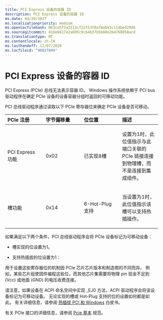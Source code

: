 ```yaml
---
title: PCI Express 设备的容器 ID
description: PCI Express 设备的容器 ID
ms.date: 04/20/2017
ms.localizationpriority: medium
ms.openlocfilehash: 063ce5f2a3213cf22f53f0a78eb93c114bed29d6
ms.sourcegitcommit: 418e6617e2a695c9cb4b37b5b60e264760858acd
ms.translationtype: MT
ms.contentlocale: zh-CN
ms.lasthandoff: 12/07/2020
ms.locfileid: "96827849"
---
```

# <a name="container-ids-for-pci-express-devices"></a>PCI Express 设备的容器 ID


PCI Express (PCIe) 总线无法表示容器 ID。 Windows 操作系统依赖于 PCI bus 驱动程序在确定 PCIe 设备的设备容器分组时返回的可移动功能。

PCI 总线驱动程序通过读取以下 PCIe 寄存器位来确定 PCIe 设备是否可移动。

<table>
<colgroup>
<col width="25%" />
<col width="25%" />
<col width="25%" />
<col width="25%" />
</colgroup>
<thead>
<tr class="header">
<th align="left">PCIe 注册</th>
<th align="left">字节偏移量</th>
<th align="left">位位置</th>
<th align="left">描述</th>
</tr>
</thead>
<tbody>
<tr class="odd">
<td align="left"><p>PCI Express 功能</p></td>
<td align="left"><p>0x02</p></td>
<td align="left"><p>已实现8槽</p></td>
<td align="left"><p>设置为1时，此位值指示与此端口关联的 PCIe 链接连接到物理槽，而不是连接到集成组件。</p></td>
</tr>
<tr class="even">
<td align="left"><p>槽功能</p></td>
<td align="left"><p>0x14</p></td>
<td align="left"><p>6-Hot-Plug 支持</p></td>
<td align="left"><p>当设置为1时，此位值指示该槽可以支持热插操作。</p></td>
</tr>
</tbody>
</table>

 

如果满足以下两个条件，PCI 总线驱动程序会将 PCIe 设备标记为可移动设备：

-   槽实现的位设置为1。

-   支持热插拔的位设置为1：

用于设置这些寄存器位的机制因 PCIe 芯片芯片版本和制造商的不同而异。 例如，某些芯片组使固件编程这些位，而其他芯片集需要将物理 pin 现金不足到 (Vcc) 或地面 (GND) 的电压收费连接。

请注意，如果设备在 ACPI 命名空间中实现 _EJ0 方法，ACPI 驱动程序会将该设备标记为可移动设备。 无论实现的槽或 Hot-Plug 支持的位的设置如何都是如此。 有关详细信息，请参阅 [热插拔 PCI 和 Windows](https://go.microsoft.com/fwlink/p/?linkid=26278) 白皮书。

有关 PCIe 接口的详细信息，请参阅 [Pcie 基本](https://go.microsoft.com/fwlink/p/?linkid=69486) 规范。

 

 






